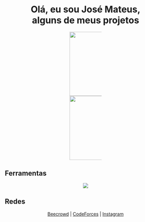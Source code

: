 
<h1 align="center" >Olá, eu sou José Mateus, <br> alguns de meus projetos</h1>

<div align="center" style="width: 100%; max-width: 100px; margin: auto;">
  <a href="https://github.com/Josmateussilva0110/Josmateussilva0110">
  <img height="200px" src="https://github-readme-stats.vercel.app/api/top-langs/?username=Josmateussilva0110&layout=compact&langs_count=7&theme=tokyonight"/>  
  <a href="https://github.com/anuraghazra/github-readme-stats">
  <img height="200px" src="https://github-readme-stats.vercel.app/api?username=Josmateussilva0110&theme=tokyonight&show_icons=true" />
  </a>
</div>  



## Ferramentas  
<p align="center">
  <a href="https://skillicons.dev">
    <img src="https://skillicons.dev/icons?i=postgres,mysql,postman,git,python,nodejs,javascript,flutter,dart&theme=dark" />
  </a>
</p>       
          
          

          
          
          
</div>

## Redes 

<div align="center">
  <a href="https://judge.beecrowd.com/pt/users/statistics/671939">Beecrowd</a> |
  <a href="https://codeforces.com/profile/mateus0110">CodeForces</a> |
  <a href="https://www.instagram.com/mateeus_siillva/">Instagram</a>
</div>
